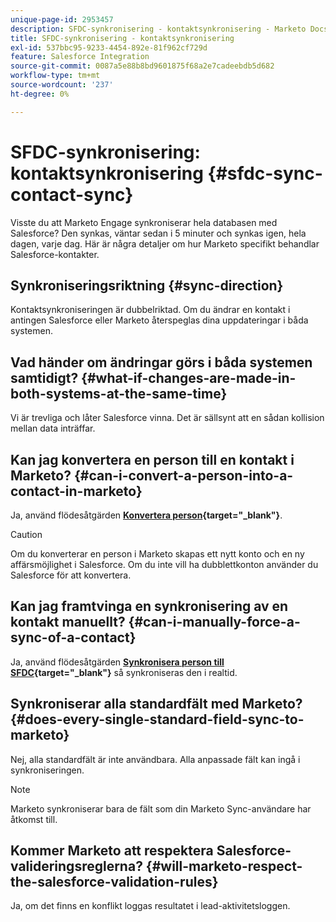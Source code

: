 ```yaml
---
unique-page-id: 2953457
description: SFDC-synkronisering - kontaktsynkronisering - Marketo Docs - produktdokumentation
title: SFDC-synkronisering - kontaktsynkronisering
exl-id: 537bbc95-9233-4454-892e-81f962cf729d
feature: Salesforce Integration
source-git-commit: 0087a5e88b8bd9601875f68a2e7cadeebdb5d682
workflow-type: tm+mt
source-wordcount: '237'
ht-degree: 0%

---
```


# SFDC-synkronisering: kontaktsynkronisering {#sfdc-sync-contact-sync}

Visste du att Marketo Engage synkroniserar hela databasen med Salesforce? Den synkas, väntar sedan i 5 minuter och synkas igen, hela dagen, varje dag. Här är några detaljer om hur Marketo specifikt behandlar Salesforce-kontakter.

## Synkroniseringsriktning {#sync-direction}

Kontaktsynkroniseringen är dubbelriktad. Om du ändrar en kontakt i antingen Salesforce eller Marketo återspeglas dina uppdateringar i båda systemen.

## Vad händer om ändringar görs i båda systemen samtidigt? {#what-if-changes-are-made-in-both-systems-at-the-same-time}

Vi är trevliga och låter Salesforce vinna. Det är sällsynt att en sådan kollision mellan data inträffar.

## Kan jag konvertera en person till en kontakt i Marketo? {#can-i-convert-a-person-into-a-contact-in-marketo}

Ja, använd flödesåtgärden **[Konvertera person](/help/marketo/product-docs/core-marketo-concepts/smart-campaigns/flow-actions/convert-person.md){target="_blank"}**.

>[!CAUTION]
>
>Om du konverterar en person i Marketo skapas ett nytt konto och en ny affärsmöjlighet i Salesforce. Om du inte vill ha dubblettkonton använder du Salesforce för att konvertera.

## Kan jag framtvinga en synkronisering av en kontakt manuellt? {#can-i-manually-force-a-sync-of-a-contact}

Ja, använd flödesåtgärden **[Synkronisera person till SFDC](/help/marketo/product-docs/core-marketo-concepts/smart-campaigns/salesforce-flow-actions/sync-person-to-sfdc.md){target="_blank"}** så synkroniseras den i realtid.

## Synkroniserar alla standardfält med Marketo? {#does-every-single-standard-field-sync-to-marketo}

Nej, alla standardfält är inte användbara. Alla anpassade fält kan ingå i synkroniseringen.

>[!NOTE]
>
>Marketo synkroniserar bara de fält som din Marketo Sync-användare har åtkomst till.

## Kommer Marketo att respektera Salesforce-valideringsreglerna? {#will-marketo-respect-the-salesforce-validation-rules}

Ja, om det finns en konflikt loggas resultatet i lead-aktivitetsloggen.
